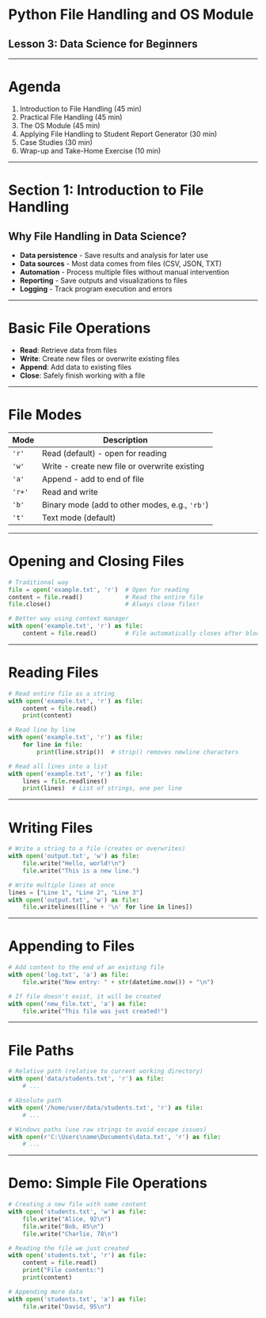 # Python File Handling and OS Module
## Lesson 3: Data Science for Beginners

---

# Agenda

1. Introduction to File Handling (45 min)
2. Practical File Handling (45 min)
3. The OS Module (45 min)
4. Applying File Handling to Student Report Generator (30 min)
5. Case Studies (30 min)
6. Wrap-up and Take-Home Exercise (10 min)

---

# Section 1: Introduction to File Handling
## Why File Handling in Data Science?

- **Data persistence** - Save results and analysis for later use
- **Data sources** - Most data comes from files (CSV, JSON, TXT)
- **Automation** - Process multiple files without manual intervention
- **Reporting** - Save outputs and visualizations to files
- **Logging** - Track program execution and errors

---

# Basic File Operations

- **Read**: Retrieve data from files
- **Write**: Create new files or overwrite existing files
- **Append**: Add data to existing files
- **Close**: Safely finish working with a file

---

# File Modes

| Mode | Description |
|------|-------------|
| `'r'` | Read (default) - open for reading |
| `'w'` | Write - create new file or overwrite existing |
| `'a'` | Append - add to end of file |
| `'r+'` | Read and write |
| `'b'` | Binary mode (add to other modes, e.g., `'rb'`) |
| `'t'` | Text mode (default) |

---

# Opening and Closing Files

```python
# Traditional way
file = open('example.txt', 'r')  # Open for reading
content = file.read()            # Read the entire file
file.close()                     # Always close files!

# Better way using context manager
with open('example.txt', 'r') as file:
    content = file.read()        # File automatically closes after block
```

---

# Reading Files

```python
# Read entire file as a string
with open('example.txt', 'r') as file:
    content = file.read()
    print(content)

# Read line by line
with open('example.txt', 'r') as file:
    for line in file:
        print(line.strip())  # strip() removes newline characters

# Read all lines into a list
with open('example.txt', 'r') as file:
    lines = file.readlines()
    print(lines)  # List of strings, one per line
```

---

# Writing Files

```python
# Write a string to a file (creates or overwrites)
with open('output.txt', 'w') as file:
    file.write("Hello, world!\n")
    file.write("This is a new line.")

# Write multiple lines at once
lines = ["Line 1", "Line 2", "Line 3"]
with open('output.txt', 'w') as file:
    file.writelines([line + '\n' for line in lines])
```

---

# Appending to Files

```python
# Add content to the end of an existing file
with open('log.txt', 'a') as file:
    file.write("New entry: " + str(datetime.now()) + "\n")

# If file doesn't exist, it will be created
with open('new_file.txt', 'a') as file:
    file.write("This file was just created!")
```

---

# File Paths

```python
# Relative path (relative to current working directory)
with open('data/students.txt', 'r') as file:
    # ...

# Absolute path
with open('/home/user/data/students.txt', 'r') as file:
    # ...

# Windows paths (use raw strings to avoid escape issues)
with open(r'C:\Users\name\Documents\data.txt', 'r') as file:
    # ...
```

---

# Demo: Simple File Operations

```python
# Creating a new file with some content
with open('students.txt', 'w') as file:
    file.write("Alice, 92\n")
    file.write("Bob, 85\n")
    file.write("Charlie, 78\n")

# Reading the file we just created
with open('students.txt', 'r') as file:
    content = file.read()
    print("File contents:")
    print(content)

# Appending more data
with open('students.txt', 'a') as file:
    file.write("David, 95\n")
```
